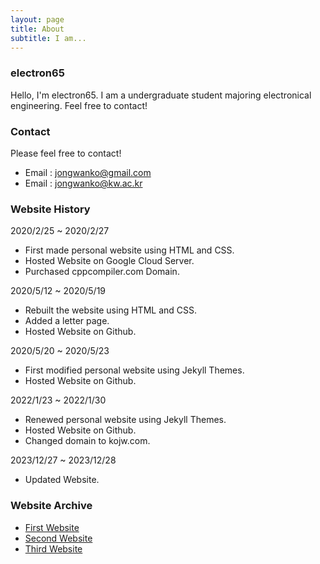 ```yaml
---
layout: page
title: About
subtitle: I am...
---
```


### electron65
Hello, I'm electron65. I am a undergraduate student majoring electronical engineering. Feel free to contact!



### Contact
Please feel free to contact!
* Email : jongwanko@gmail.com
* Email : jongwanko@kw.ac.kr


### Website History

2020/2/25 ~ 2020/2/27
* First made personal website using HTML and CSS.
* Hosted Website on Google Cloud Server.
* Purchased cppcompiler.com Domain.

2020/5/12 ~ 2020/5/19
* Rebuilt the website using HTML and CSS.
* Added a letter page.
* Hosted Website on Github.

2020/5/20 ~ 2020/5/23
* First modified personal website using Jekyll Themes.
* Hosted Website on Github.

2022/1/23 ~ 2022/1/30
* Renewed personal website using Jekyll Themes.
* Hosted Website on Github.
* Changed domain to kojw.com.

2023/12/27 ~ 2023/12/28
* Updated Website.

### Website Archive
* [First Website](https://www.kojw.com/cppcompiler-first-website/Log.html)
* [Second Website](https://www.kojw.com/cppcompiler-second-website/)
* [Third Website](https://www.kojw.com/cppcompiler-third/about.html)
